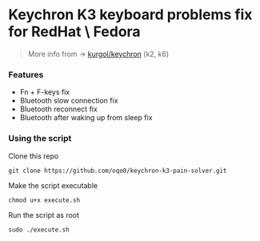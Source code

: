# Keychron K3 keyboard problems fix for RedHat \ Fedora  
 > More info from ->  [kurgol/keychron](https://github.com/kurgol/keychron) (k2, k6)  
### Features  
- Fn + F-keys fix
- Bluetooth slow connection fix
- Bluetooth reconnect fix
- Bluetooth after waking up from sleep fix

### Using the script
Clone this repo  
```
git clone https://github.com/oqo0/keychron-k3-pain-solver.git
```  
Make the script executable   
```
chmod u+x execute.sh
```  
Run the script as root  
```
sudo ./execute.sh
```  
